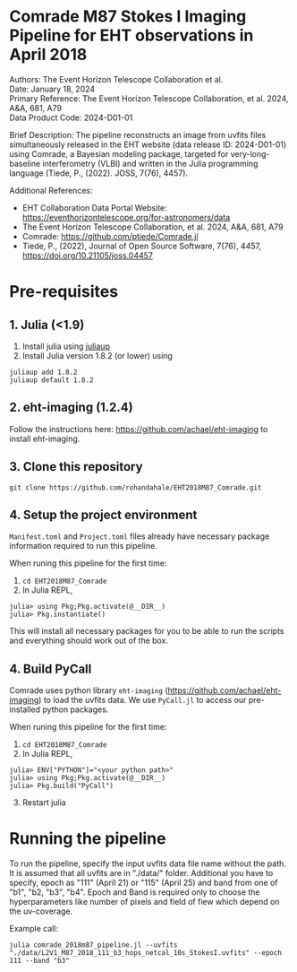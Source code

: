 # Comrade M87 Stokes I Imaging Pipeline for EHT observations in April 2018

Authors: The Event Horizon Telescope Collaboration et al. <br>
Date: January 18, 2024  <br>
Primary Reference: The Event Horizon Telescope Collaboration, et al. 2024, A&A, 681, A79  <br>
Data Product Code: 2024-D01-01  <br>

Brief Description:
The pipeline reconstructs an image from uvfits files simultaneously
released in the EHT website (data release ID: 2024-D01-01) using Comrade,
a Bayesian modeling package, targeted for very-long-baseline interferometry (VLBI) 
and written in the Julia programming language (Tiede, P., (2022). JOSS, 7(76), 4457).

Additional References:
 - EHT Collaboration Data Portal Website:
   https://eventhorizontelescope.org/for-astronomers/data
 - The Event Horizon Telescope Collaboration, et al. 2024, A&A, 681, A79
 - Comrade: https://github.com/ptiede/Comrade.jl 
 - Tiede, P., (2022), Journal of Open Source Software, 7(76), 4457, https://doi.org/10.21105/joss.04457

# Pre-requisites

## 1. Julia (<1.9)
1. Install julia using [juliaup](https://github.com/JuliaLang/juliaup)
2. Install Julia version 1.8.2 (or lower) using 
```
juliaup add 1.8.2
juliaup default 1.8.2
```

## 2. eht-imaging (1.2.4)
Follow the instructions here: https://github.com/achael/eht-imaging to install eht-imaging.

## 3. Clone this repository
```
git clone https://github.com/rohandahale/EHT2018M87_Comrade.git
```

## 4. Setup the project environment
`Manifest.toml` and `Project.toml` files already have necessary package information required to run this pipeline.

When runing this pipeline for the first time:
1. `cd EHT2018M87_Comrade`
2. In Julia REPL,
```
julia> using Pkg;Pkg.activate(@__DIR__)
julia> Pkg.instantiate()
``````


This will install all necessary packages for you to be able to run the scripts and
everything should work out of the box.


## 4. Build PyCall
Comrade uses python library `eht-imaging` (https://github.com/achael/eht-imaging) to
load the uvfits data. We use `PyCall.jl` to access our pre-installed python packages.

When runing this pipeline for the first time:
1. `cd EHT2018M87_Comrade`
2. In Julia REPL,
```
julia> ENV["PYTHON"]="<your python path>"
julia> using Pkg;Pkg.activate(@__DIR__)
julia> Pkg.build("PyCall")
```
3. Restart julia


# Running the pipeline
To run the pipeline, specify the input uvfits data file name without the path. 
It is assumed that all uvfits are in "./data/" folder. Additional you have to specify,
epoch as "111" (April 21) or "115" (April 25) and band from one of "b1", "b2, "b3", "b4".
Epoch and Band is required only to choose the hyperparameters like number of pixels and field
of fiew which depend on the uv-coverage.

Example call:

```
julia comrade_2018m87_pipeline.jl --uvfits "./data/L2V1_M87_2018_111_b3_hops_netcal_10s_StokesI.uvfits" --epoch 111 --band "b3"
```
